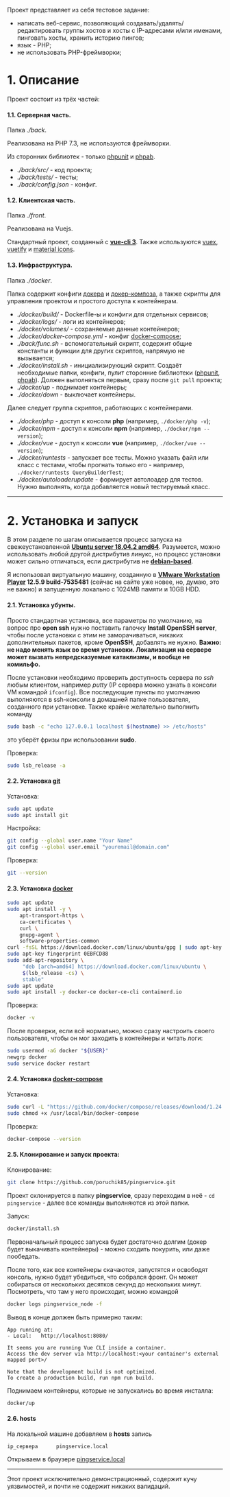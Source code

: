 Проект представляет из себя тестовое задание:
- написать веб-сервис, позволяющий создавать/удалять/редактировать группы хостов и хосты с IP-адресами и/или именами, пинговать хосты, хранить историю пингов;
- язык - PHP;
- не использовать PHP-фреймворки;

# 1. Описание

Проект состоит из трёх частей:

#### 1.1. Серверная часть.
Папка *./back*.

Реализована на PHP 7.3, не используются фреймворки. 

Из сторонних библиотек - только [phpunit](https://phpunit.de/) и [phpab](https://github.com/theseer/Autoload/).
* *./back/src/* - код проекта;
* *./back/tests/* - тесты;
* *./back/config.json* - конфиг.

#### 1.2. Клиентская часть.
Папка *./front*. 

Реализована на Vuejs.

Стандартный проект, созданный с **[vue-cli 3](https://cli.vuejs.org/)**. Также используются [vuex](https://vuex.vuejs.org/), [vuetify](https://vuetifyjs.com/) и [material icons](https://material.io/tools/icons/).

#### 1.3. Инфраструктура.
Папка *./docker*.

Папка содержит конфиги [докера](https://www.docker.com/) и [докер-композа](https://docs.docker.com/compose/), а также скрипты для управления проектом и простого доступа к контейнерам.

* *./docker/build/* - Dockerfile-ы и конфиги для отдельных сервисов;
* *./docker/logs/* - логи из контейнеров;
* *./docker/volumes/* - сохраняемые данные контейнеров;
* *./docker/docker-compose.yml* - конфиг [docker-compose](https://docs.docker.com/compose/);
* *./back/func.sh* - вспомогательный скрипт, содержит общие константы и функции для других скриптов, напрямую не вызывается;
* *./docker/install.sh* - инициализирующий скрипт. Создаёт необходимые папки, конфиги, пулит сторонние библиотеки ([phpunit](https://phpunit.de/), [phpab](https://github.com/theseer/Autoload/)). Должен выполняться первым, сразу после `git pull` проекта;
* *./docker/up* - поднимает контейнеры;
* *./docker/down* - выключает контейнеры.

Далее следует группа скриптов, работающих с контейнерами.
* *./docker/php* - доступ к консоли **php** (например, `./docker/php -v`);
* *./docker/npm* - доступ к консоли **npm** (например, `./docker/npm --version`);
* *./docker/vue* - доступ к консоли **vue** (например, `./docker/vue --version`);
* *./docker/runtests* - запускает все тесты. Можно указать файл или класс с тестами, чтобы прогнать только его - например, `./docker/runtests QueryBuilderTest`;
* *./docker/autoloaderupdate* - формирует автолоадер для тестов. Нужно выполнять, когда добавляется новый тестируемый класс.

---

# 2. Установка и запуск

В этом разделе по шагам описывается процесс запуска на свежеустановленной **[Ubuntu server 18.04.2 amd64](https://ubuntu.com/download/server/thank-you?country=RU&version=18.04.2&architecture=amd64)**. Разумеется, можно использовать любой другой дистрибутив линукс, но процесс установки может сильно отличаться, если дистрибутив не **[debian-based](https://www.debian.org/)**.

Я использовал виртуальную машину, созданную в **[VMware Workstation Player](https://www.vmware.com/ru/products/workstation-player/workstation-player-evaluation.html) 12.5.9 build-7535481** (сейчас на сайте уже новее, но, думаю, это не важно) и запущенную локально c 1024MB памяти и 10GB HDD.  

#### 2.1. Установка убунты.
Просто стандартная установка, все параметры по умолчанию, на вопрос про **open ssh** нужно поставить галочку **Install OpenSSH server**, чтобы после установки с этим не заморачиваться, никаких дополнительных пакетов, кроме **OpenSSH**, добавлять не нужно. **Важно: не надо менять язык во время установки. Локализация на сервере может вызвать непредсказуемые катаклизмы, и вообще не комильфо.**

После установки необходимо проверить доступность сервера по *ssh* любым клиентом, например *putty* (IP сервера можно узнать в консоли VM командой `ifconfig`). Все последующие пункты по умолчанию выполняются в ssh-консоли в домашней папке пользователя, созданного при установке.
Также крайне желательно выполнить команду 
```bash
sudo bash -c "echo 127.0.0.1 localhost $(hostname) >> /etc/hosts"
```
это уберёт фризы при использовании **sudo**.

Проверка:
```bash
sudo lsb_release -a
```
 
#### 2.2. Установка **[git](https://git-scm.com/)**
Установка:
```bash
sudo apt update
sudo apt install git
```
Настройка:
```bash
git config --global user.name "Your Name"
git config --global user.email "youremail@domain.com"
```
Проверка:
```bash
git --version
```
#### 2.3. Установка **[docker](https://docs.docker.com/install/linux/docker-ce/ubuntu/)**
```bash
sudo apt update
sudo apt install -y \
    apt-transport-https \
    ca-certificates \
    curl \
    gnupg-agent \
    software-properties-common
curl -fsSL https://download.docker.com/linux/ubuntu/gpg | sudo apt-key add -
sudo apt-key fingerprint 0EBFCD88
sudo add-apt-repository \
     "deb [arch=amd64] https://download.docker.com/linux/ubuntu \
     $(lsb_release -cs) \
     stable"
sudo apt update
sudo apt install -y docker-ce docker-ce-cli containerd.io
```

Проверка:
```bash
docker -v
```

После проверки, если всё нормально, можно сразу настроить своего пользователя, чтобы он мог заходить в контейнеры и читать логи:
```bash
sudo usermod -aG docker "${USER}"
newgrp docker
sudo service docker restart
```

#### 2.4. Установка **[docker-compose](https://docs.docker.com/compose/install/)**
Установка:
```bash
sudo curl -L "https://github.com/docker/compose/releases/download/1.24.0/docker-compose-$(uname -s)-$(uname -m)" -o /usr/local/bin/docker-compose
sudo chmod +x /usr/local/bin/docker-compose
```

Проверка:
```bash
docker-compose --version
```

#### 2.5. Клонирование и запуск проекта:
Клонирование:
```bash
git clone https://github.com/poruchik85/pingservice.git
```
Проект склонируется в папку **pingservice**, сразу переходим в неё - `cd pingservice` - далее все команды выполняются из этой папки.

Запуск:
```bash
docker/install.sh
```
Первоначальный процесс запуска будет достаточно долгим (докер будет выкачивать контейнеры) - можно сходить покурить, или даже пообедать. 

После того, как все контейнеры скачаются, запустятся и освободят консоль, нужно будет убедиться, что собрался фронт. Он может собираться от нескольких десятков секунд до нескольких минут. Посмотреть, что там у него происходит, можно командой 
```bash
docker logs pingservice_node -f
```
Вывод в конце должен быть примерно таким:
```
App running at:
- Local:   http://localhost:8080/

It seems you are running Vue CLI inside a container.
Access the dev server via http://localhost:<your container's external mapped port>/

Note that the development build is not optimized.
To create a production build, run npm run build.
```

Поднимаем контейнеры, которые не запускались во время инсталла:
```bash
docker/up
```

#### 2.6. hosts
На локальной машине добавляем в **hosts** запись
```bash
ip_сервера      pingservice.local
```
 Открываем в браузере [pingservice.local](http://pingservice.local)
 
---

Этот проект исключительно демонстрационный, содержит кучу уязвимостей, и почти не содержит никаких валидаций.
